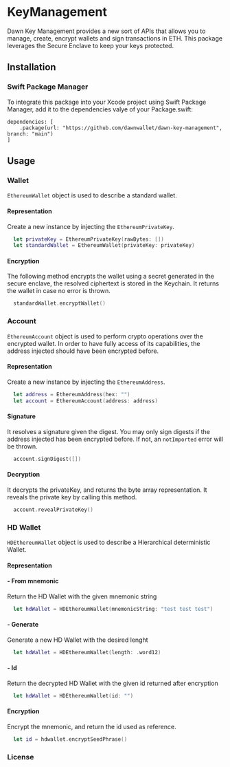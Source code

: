 # KeyManagement

Dawn Key Management provides a new sort of APIs that allows you to manage, create, encrypt wallets and sign transactions in ETH. This package leverages the Secure Enclave to keep your keys protected.

## Installation

### Swift Package Manager

To integrate this package into your Xcode project using Swift Package Manager, add it to the dependencies valye of your Package.swift: 

```
dependencies: [
    .package(url: "https://github.com/dawnwallet/dawn-key-management", branch: "main")
]
```

## Usage

### Wallet
`EthereumWallet` object is used to describe a standard wallet. 

#### Representation
Create a new instance by injecting the `EthereumPrivateKey`.
```Swift
  let privateKey = EthereumPrivateKey(rawBytes: [])
  let standardWallet = EthereumWallet(privateKey: privateKey)
```

#### Encryption
The following method encrypts the wallet using a secret generated in the secure enclave, the resolved ciphertext is stored in the Keychain. It returns the wallet in case no error is thrown.
```Swift
  standardWallet.encryptWallet()
```

### Account
`EthereumAccount` object is used to perform crypto operations over the encrypted wallet. In order to have fully access of its capabilities, the address injected should have been encrypted before.

#### Representation
Create a new instance by injecting the `EthereumAddress`.
```Swift
  let address = EthereumAddress(hex: "")
  let account = EthereumAccount(address: address)
```

#### Signature
  It resolves a signature given the digest. You may only sign digests if the address injected has been encrypted before. If not, an `notImported` error will be thrown.
```Swift
  account.signDigest([])
```
#### Decryption
  It decrypts the privateKey, and returns the byte array representation.
  It reveals the private key by calling this method.
```Swift
  account.revealPrivateKey()
```
### HD Wallet
`HDEthereumWallet` object is used to describe a Hierarchical deterministic Wallet. 

#### Representation
#### - From mnemonic
Return the HD Wallet with the given mnemonic string
```Swift
  let hdWallet = HDEthereumWallet(mnemonicString: "test test test")
```

#### - Generate
Generate a new HD Wallet with the desired lenght
```Swift
  let hdWallet = HDEthereumWallet(length: .word12)
```

#### - Id
Return the decrypted HD Wallet with the given id returned after encryption
```Swift
  let hdWallet = HDEthereumWallet(id: "")
```

#### Encryption
Encrypt the mnemonic, and return the id used as reference.
```Swift
  let id = hdwallet.encryptSeedPhrase()
```

### License
